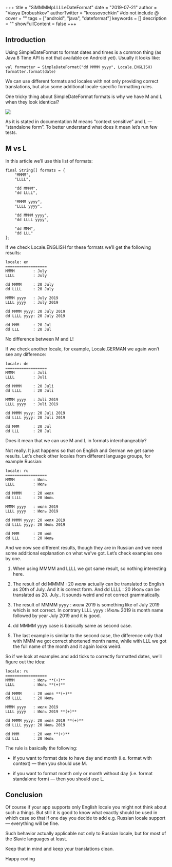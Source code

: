 +++
title = "SiMMMMpLLLLeDateFormat"
date = "2019-07-21"
author = "Vasya Drobushkov"
authorTwitter = "krossovochkin" #do not include @
cover = ""
tags = ["android", "java", "dateformat"]
keywords = []
description = ""
showFullContent = false
+++

## Introduction

Using SimpleDateFormat to format dates and times is a common thing (as Java 8 Time API is not that available on Android yet). Usually it looks like:

    val formatter = SimpleDateFormat("dd MMMM yyyy", Locale.ENGLISH)
    formatter.format(date)

We can use different formats and locales with not only providing correct translations, but also some additional locale-specific formatting rules.

One tricky thing about SimpleDateFormat formats is why we have M and L when they look identical?

![](../../img/1_HDmye25KvfxWmmpmxTmxew.png)

As it is stated in documentation M means “context sensitive” and L — “standalone form”. To better understand what does it mean let’s run few tests.

## M vs L

In this article we’ll use this list of formats:

    final String[] formats = {
        "MMMM",
        "LLLL",
                
        "dd MMMM",
        "dd LLLL",
                
        "MMMM yyyy",
        "LLLL yyyy",
                
        "dd MMMM yyyy",
        "dd LLLL yyyy",
                
        "dd MMM",
        "dd LLL"
    };

If we check Locale.ENGLISH for these formats we’ll get the following results:

    locale: en
    ==================
    MMMM        : July
    LLLL        : July

    dd MMMM     : 20 July
    dd LLLL     : 20 July

    MMMM yyyy   : July 2019
    LLLL yyyy   : July 2019

    dd MMMM yyyy: 20 July 2019
    dd LLLL yyyy: 20 July 2019

    dd MMM      : 20 Jul
    dd LLL      : 20 Jul

No difference between M and L!

If we check another locale, for example, Locale.GERMAN we again won’t see any difference:

    locale: de
    ==================
    MMMM        : Juli
    LLLL        : Juli

    dd MMMM     : 20 Juli
    dd LLLL     : 20 Juli

    MMMM yyyy   : Juli 2019
    LLLL yyyy   : Juli 2019

    dd MMMM yyyy: 20 Juli 2019
    dd LLLL yyyy: 20 Juli 2019

    dd MMM      : 20 Jul
    dd LLL      : 20 Jul

Does it mean that we can use M and L in formats interchangeably?

Not really. It just happens so that on English and German we get same results. Let’s check other locales from different language groups, for example Russian:

    locale: ru
    ==================
    MMMM        : Июль
    LLLL        : Июль

    dd MMMM     : 20 июля
    dd LLLL     : 20 Июль

    MMMM yyyy   : июля 2019
    LLLL yyyy   : Июль 2019

    dd MMMM yyyy: 20 июля 2019
    dd LLLL yyyy: 20 Июль 2019

    dd MMM      : 20 июл
    dd LLL      : 20 Июль

And we now see different results, though they are in Russian and we need some additional explanation on what we’ve got. Let’s check examples one by one.

1. When using MMMM and LLLL we got same result, so nothing interesting here.

1. The result of dd MMMM : 20 июля actually can be translated to English as 20th of July. And it is correct form.
And dd LLLL : 20 Июль can be translated as 20. July.. It sounds weird and not correct grammatically.

1. The result of MMMM yyyy : июля 2019 is something like of July 2019 which is not correct.
In contrary LLLL yyyy : Июль 2019 is month name followed by year July 2019 and it is good.

1. dd MMMM yyyy case is basically same as second case.

1. The last example is similar to the second case, the difference only that with MMM we got correct shortened month name, while with LLL we got the full name of the month and it again looks weird.

So if we look at examples and add ticks to correctly formatted dates, we’ll figure out the idea:

    locale: ru
    ==================
    MMMM        : Июль **(+)**
    LLLL        : Июль **(+)**

    dd MMMM     : 20 июля **(+)**
    dd LLLL     : 20 Июль

    MMMM yyyy   : июля 2019
    LLLL yyyy   : Июль 2019 **(+)**

    dd MMMM yyyy: 20 июля 2019 **(+)**
    dd LLLL yyyy: 20 Июль 2019

    dd MMM      : 20 июл **(+)**
    dd LLL      : 20 Июль

The rule is basically the following:

* if you want to format date to have day and month (i.e. format with context) — then you should use M.

* if you want to format month only or month without day (i.e. format standalone form) — then you should use L.

## Conclusion

Of course if your app supports only English locale you might not think about such a things. But still it is good to know what exactly should be used in which case so that if one day you decide to add e.g. Russian locale support — everything will be fine.

Such behavior actually applicable not only to Russian locale, but for most of the Slavic languages at least.

Keep that in mind and keep your translations clean.

Happy coding
